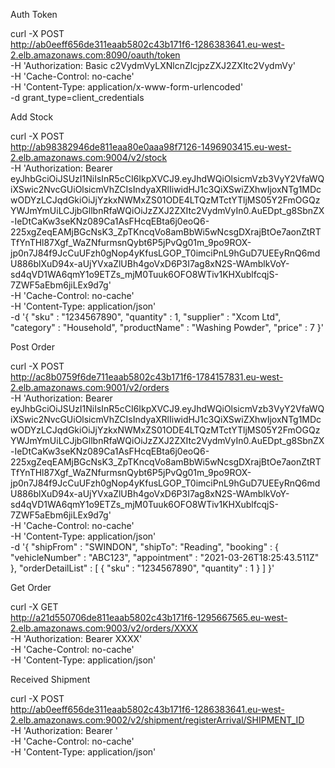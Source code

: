 Auth Token

curl -X POST \
 http://ab0eeff656de311eaab5802c43b171f6-1286383641.eu-west-2.elb.amazonaws.com:8090/oauth/token \
 -H 'Authorization: Basic c2VydmVyLXNlcnZlcjpzZXJ2ZXItc2VydmVy' \
 -H 'Cache-Control: no-cache' \
 -H 'Content-Type: application/x-www-form-urlencoded' \
 -d grant_type=client_credentials

Add Stock

curl -X POST \
 http://ab98382946de811eaa80e0aaa98f7126-1496903415.eu-west-2.elb.amazonaws.com:9004/v2/stock \
 -H 'Authorization: Bearer eyJhbGciOiJSUzI1NiIsInR5cCI6IkpXVCJ9.eyJhdWQiOlsicmVzb3VyY2VfaWQiXSwic2NvcGUiOlsicmVhZCIsIndyaXRlIiwidHJ1c3QiXSwiZXhwIjoxNTg1MDcwODYzLCJqdGkiOiJjYzkxNWMxZS01ODE4LTQzMTctYTljMS05Y2FmOGQzYWJmYmUiLCJjbGllbnRfaWQiOiJzZXJ2ZXItc2VydmVyIn0.AuEDpt_g8SbnZX-IeDtCaKw3seKNz089Ca1AsFHcqEBta6j0eoQ6-225xgZeqEAMjBGcNsK3_ZpTKncqVo8amBbWi5wNcsgDXrajBtOe7aonZtRTTfYnTHl87Xgf_WaZNfurmsnQybt6P5jPvQg01m_9po9ROX-jp0n7J84f9JcCuUFzh0gNop4yKfusLGOP_T0imciPnL9hGuD7UEEyRnQ6mdU886blXuD94x-aUjYVxaZlUBh4goVxD6P3I7ag8xN2S-WAmblkVoY-sd4qVD1WA6qmY1o9ETZs_mjM0Tuuk6OFO8WTiv1KHXublfcqjS-7ZWF5aEbm6jiLEx9d7g' \
 -H 'Cache-Control: no-cache' \
 -H 'Content-Type: application/json' \
 -d '{
"sku" : "1234567890",
"quantity" : 1,
"supplier" : "Xcom Ltd",
"category" : "Household",
"productName" : "Washing Powder",
"price" : 7
}'

Post Order

curl -X POST \
 http://ac8b0759f6de711eaab5802c43b171f6-1784157831.eu-west-2.elb.amazonaws.com:9001/v2/orders \
 -H 'Authorization: Bearer eyJhbGciOiJSUzI1NiIsInR5cCI6IkpXVCJ9.eyJhdWQiOlsicmVzb3VyY2VfaWQiXSwic2NvcGUiOlsicmVhZCIsIndyaXRlIiwidHJ1c3QiXSwiZXhwIjoxNTg1MDcwODYzLCJqdGkiOiJjYzkxNWMxZS01ODE4LTQzMTctYTljMS05Y2FmOGQzYWJmYmUiLCJjbGllbnRfaWQiOiJzZXJ2ZXItc2VydmVyIn0.AuEDpt_g8SbnZX-IeDtCaKw3seKNz089Ca1AsFHcqEBta6j0eoQ6-225xgZeqEAMjBGcNsK3_ZpTKncqVo8amBbWi5wNcsgDXrajBtOe7aonZtRTTfYnTHl87Xgf_WaZNfurmsnQybt6P5jPvQg01m_9po9ROX-jp0n7J84f9JcCuUFzh0gNop4yKfusLGOP_T0imciPnL9hGuD7UEEyRnQ6mdU886blXuD94x-aUjYVxaZlUBh4goVxD6P3I7ag8xN2S-WAmblkVoY-sd4qVD1WA6qmY1o9ETZs_mjM0Tuuk6OFO8WTiv1KHXublfcqjS-7ZWF5aEbm6jiLEx9d7g' \
 -H 'Cache-Control: no-cache' \
 -H 'Content-Type: application/json' \
 -d '{
"shipFrom" : "SWINDON",
"shipTo": "Reading",
"booking" : {
"vehicleNumber" : "ABC123",
"appointment" : "2021-03-26T18:25:43.511Z"
},
"orderDetailList" : [
{
"sku" : "1234567890",
"quantity" : 1
}
]
}'

Get Order

curl -X GET \
 http://a21d550706de811eaab5802c43b171f6-1295667565.eu-west-2.elb.amazonaws.com:9003/v2/orders/XXXX \
 -H 'Authorization: Bearer XXXX' \
 -H 'Cache-Control: no-cache' \
 -H 'Content-Type: application/json'

Received Shipment

curl -X POST \
 http://ab0eeff656de311eaab5802c43b171f6-1286383641.eu-west-2.elb.amazonaws.com:9002/v2/shipment/registerArrival/SHIPMENT_ID \
 -H 'Authorization: Bearer ' \
 -H 'Cache-Control: no-cache' \
 -H 'Content-Type: application/json'
